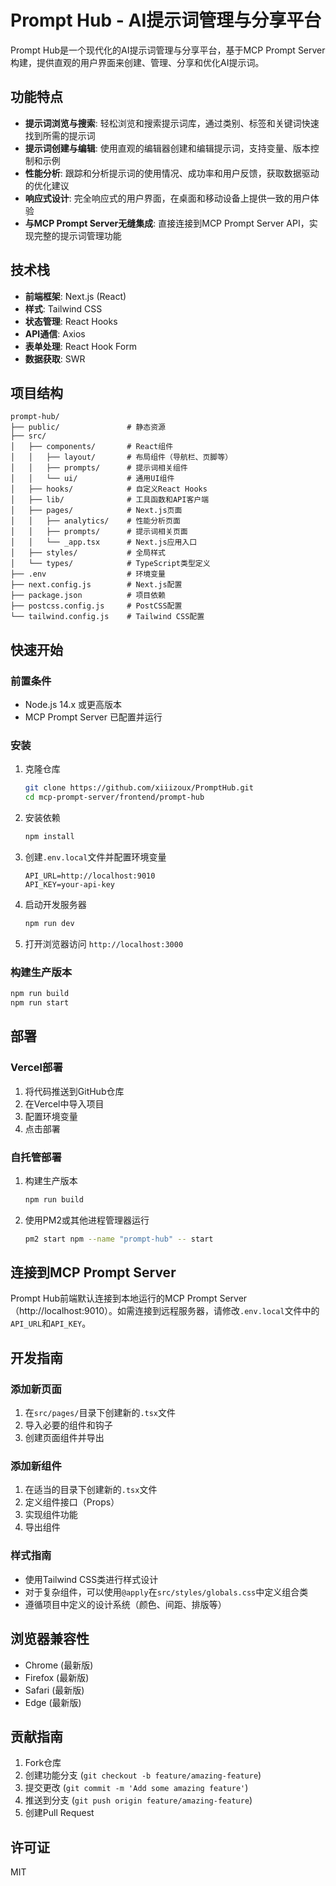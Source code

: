 # Prompt Hub - AI提示词管理与分享平台

Prompt Hub是一个现代化的AI提示词管理与分享平台，基于MCP Prompt Server构建，提供直观的用户界面来创建、管理、分享和优化AI提示词。

## 功能特点

- **提示词浏览与搜索**: 轻松浏览和搜索提示词库，通过类别、标签和关键词快速找到所需的提示词
- **提示词创建与编辑**: 使用直观的编辑器创建和编辑提示词，支持变量、版本控制和示例
- **性能分析**: 跟踪和分析提示词的使用情况、成功率和用户反馈，获取数据驱动的优化建议
- **响应式设计**: 完全响应式的用户界面，在桌面和移动设备上提供一致的用户体验
- **与MCP Prompt Server无缝集成**: 直接连接到MCP Prompt Server API，实现完整的提示词管理功能

## 技术栈

- **前端框架**: Next.js (React)
- **样式**: Tailwind CSS
- **状态管理**: React Hooks
- **API通信**: Axios
- **表单处理**: React Hook Form
- **数据获取**: SWR

## 项目结构

```
prompt-hub/
├── public/               # 静态资源
├── src/
│   ├── components/       # React组件
│   │   ├── layout/       # 布局组件（导航栏、页脚等）
│   │   ├── prompts/      # 提示词相关组件
│   │   └── ui/           # 通用UI组件
│   ├── hooks/            # 自定义React Hooks
│   ├── lib/              # 工具函数和API客户端
│   ├── pages/            # Next.js页面
│   │   ├── analytics/    # 性能分析页面
│   │   ├── prompts/      # 提示词相关页面
│   │   └── _app.tsx      # Next.js应用入口
│   ├── styles/           # 全局样式
│   └── types/            # TypeScript类型定义
├── .env                  # 环境变量
├── next.config.js        # Next.js配置
├── package.json          # 项目依赖
├── postcss.config.js     # PostCSS配置
└── tailwind.config.js    # Tailwind CSS配置
```

## 快速开始

### 前置条件

- Node.js 14.x 或更高版本
- MCP Prompt Server 已配置并运行

### 安装

1. 克隆仓库
   ```bash
   git clone https://github.com/xiiizoux/PromptHub.git
   cd mcp-prompt-server/frontend/prompt-hub
   ```

2. 安装依赖
   ```bash
   npm install
   ```

3. 创建`.env.local`文件并配置环境变量
   ```
   API_URL=http://localhost:9010
   API_KEY=your-api-key
   ```

4. 启动开发服务器
   ```bash
   npm run dev
   ```

5. 打开浏览器访问 `http://localhost:3000`

### 构建生产版本

```bash
npm run build
npm run start
```

## 部署

### Vercel部署

1. 将代码推送到GitHub仓库
2. 在Vercel中导入项目
3. 配置环境变量
4. 点击部署

### 自托管部署

1. 构建生产版本
   ```bash
   npm run build
   ```

2. 使用PM2或其他进程管理器运行
   ```bash
   pm2 start npm --name "prompt-hub" -- start
   ```

## 连接到MCP Prompt Server

Prompt Hub前端默认连接到本地运行的MCP Prompt Server（http://localhost:9010）。如需连接到远程服务器，请修改`.env.local`文件中的`API_URL`和`API_KEY`。

## 开发指南

### 添加新页面

1. 在`src/pages/`目录下创建新的`.tsx`文件
2. 导入必要的组件和钩子
3. 创建页面组件并导出

### 添加新组件

1. 在适当的目录下创建新的`.tsx`文件
2. 定义组件接口（Props）
3. 实现组件功能
4. 导出组件

### 样式指南

- 使用Tailwind CSS类进行样式设计
- 对于复杂组件，可以使用`@apply`在`src/styles/globals.css`中定义组合类
- 遵循项目中定义的设计系统（颜色、间距、排版等）

## 浏览器兼容性

- Chrome (最新版)
- Firefox (最新版)
- Safari (最新版)
- Edge (最新版)

## 贡献指南

1. Fork仓库
2. 创建功能分支 (`git checkout -b feature/amazing-feature`)
3. 提交更改 (`git commit -m 'Add some amazing feature'`)
4. 推送到分支 (`git push origin feature/amazing-feature`)
5. 创建Pull Request

## 许可证

MIT
